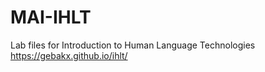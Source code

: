 # MAI-IHLT
Lab files for Introduction to Human Language Technologies
https://gebakx.github.io/ihlt/
